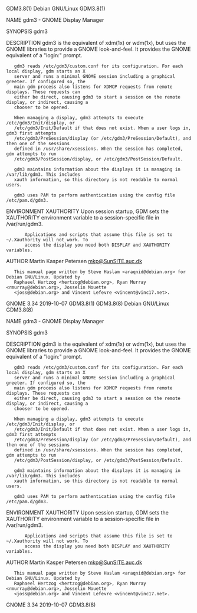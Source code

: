 GDM3.8(1)                                  Debian GNU/Linux                                  GDM3.8(1)

NAME
       gdm3 - GNOME Display Manager

SYNOPSIS
       gdm3

DESCRIPTION
       gdm3 is the equivalent of xdm(1x) or wdm(1x), but uses the GNOME libraries to provide a GNOME
       look-and-feel. It provides the GNOME equivalent of a "login:" prompt.

       gdm3 reads /etc/gdm3/custom.conf for its configuration. For each local display, gdm starts an X
       server and runs a minimal GNOME session including a graphical greeter. If configured so, the
       main gdm process also listens for XDMCP requests from remote displays. These requests can
       either be direct, causing gdm3 to start a session on the remote display, or indirect, causing a
       chooser to be opened.

       When managing a display, gdm3 attempts to execute /etc/gdm3/Init/display, or
       /etc/gdm3/Init/Default if that does not exist. When a user logs in, gdm3 first attempts
       /etc/gdm3/PreSession/display (or /etc/gdm3/PreSession/Default), and then one of the sessions
       defined in /usr/share/xsessions. When the session has completed, gdm attempts to run
       /etc/gdm3/PostSession/display, or /etc/gdm3/PostSession/Default.

       gdm3 maintains information about the displays it is managing in /var/lib/gdm3. This includes
       xauth information, so this directory is not readable to normal users.

       gdm3 uses PAM to perform authentication using the config file /etc/pam.d/gdm3.

ENVIRONMENT
       XAUTHORITY
           Upon session startup, GDM sets the XAUTHORITY environment variable to a session-specific
           file in /var/run/gdm3.

           Applications and scripts that assume this file is set to ~/.Xauthority will not work. To
           access the display you need both DISPLAY and XAUTHORITY variables.

AUTHOR
       Martin Kasper Petersen <mkp@SunSITE.auc.dk>

       This manual page written by Steve Haslam <araqnid@debian.org> for Debian GNU/Linux. Updated by
       Raphaeel Hertzog <hertzog@debian.org>, Ryan Murray <rmurray@debian.org>, Josselin Mouette
       <joss@debian.org> and Vincent Lefevre <vincent@vinc17.net>.

GNOME 3.34                                    2019-10-07                                     GDM3.8(1)
GDM3.8(8)                                  Debian GNU/Linux                                  GDM3.8(8)

NAME
       gdm3 - GNOME Display Manager

SYNOPSIS
       gdm3

DESCRIPTION
       gdm3 is the equivalent of xdm(1x) or wdm(1x), but uses the GNOME libraries to provide a GNOME
       look-and-feel. It provides the GNOME equivalent of a "login:" prompt.

       gdm3 reads /etc/gdm3/custom.conf for its configuration. For each local display, gdm starts an X
       server and runs a minimal GNOME session including a graphical greeter. If configured so, the
       main gdm process also listens for XDMCP requests from remote displays. These requests can
       either be direct, causing gdm3 to start a session on the remote display, or indirect, causing a
       chooser to be opened.

       When managing a display, gdm3 attempts to execute /etc/gdm3/Init/display, or
       /etc/gdm3/Init/Default if that does not exist. When a user logs in, gdm3 first attempts
       /etc/gdm3/PreSession/display (or /etc/gdm3/PreSession/Default), and then one of the sessions
       defined in /usr/share/xsessions. When the session has completed, gdm attempts to run
       /etc/gdm3/PostSession/display, or /etc/gdm3/PostSession/Default.

       gdm3 maintains information about the displays it is managing in /var/lib/gdm3. This includes
       xauth information, so this directory is not readable to normal users.

       gdm3 uses PAM to perform authentication using the config file /etc/pam.d/gdm3.

ENVIRONMENT
       XAUTHORITY
           Upon session startup, GDM sets the XAUTHORITY environment variable to a session-specific
           file in /var/run/gdm3.

           Applications and scripts that assume this file is set to ~/.Xauthority will not work. To
           access the display you need both DISPLAY and XAUTHORITY variables.

AUTHOR
       Martin Kasper Petersen <mkp@SunSITE.auc.dk>

       This manual page written by Steve Haslam <araqnid@debian.org> for Debian GNU/Linux. Updated by
       Raphaeel Hertzog <hertzog@debian.org>, Ryan Murray <rmurray@debian.org>, Josselin Mouette
       <joss@debian.org> and Vincent Lefevre <vincent@vinc17.net>.

GNOME 3.34                                    2019-10-07                                     GDM3.8(8)
